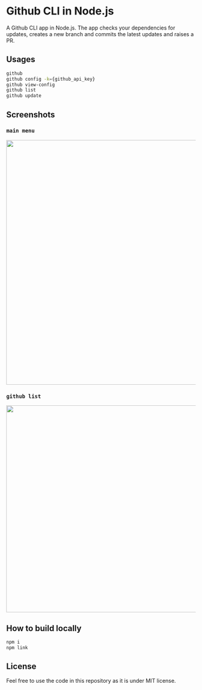 # Github CLI in Node.js

A Github CLI app in Node.js. The app checks your dependencies for updates, creates a new branch and commits the latest updates and raises a PR.

## Usages

```sh
github
github config -k={github_api_key}
github view-config
github list
github update
```

## Screenshots

### `main menu`

<img src="../src/assets/help.png" width="650">

### `github list`

<img src="../src/assets/list-pinned.png" width="550">

## How to build locally

```sh
npm i
npm link
```

## License

Feel free to use the code in this repository as it is under MIT license.